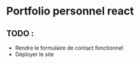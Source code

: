 # Portfolio personnel react

## TODO :
* Rendre le formulaire de contact fonctionnel
* Déployer le site
